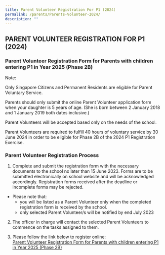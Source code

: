 ```yaml
---
title: Parent Volunteer Registration For P1 (2024)
permalink: /parents/Parents-Volunteer-2024/
description: ""
---
```

## PARENT VOLUNTEER REGISTRATION FOR P1 (2024)

### Parent Volunteer Registration Form for Parents with children entering P1 in Year 2025 (Phase 2B)


Note:

Only Singapore Citizens and Permanent Residents are eligible for Parent Voluntary Service.

Parents should only submit the online Parent Volunteer application form when your daughter is 5 years of age. (She is born between 2 January 2018 and 1 January 2019 both dates inclusive.)

Parent Volunteers will be accepted based only on the needs of the school.

Parent Volunteers are required to fulfill 40 hours of voluntary service by 30 June 2024 in order to be eligible for Phase 2B of the 2024 P1 Registration Exercise.

### Parent Volunteer Registration Process


1. Complete and submit the registration form with the necessary documents to the school no later than 15 June 2023. Forms are to be submitted electronically on school website and will be acknowledged accordingly. Registration forms received after the deadline or incomplete forms may be rejected.  
      
* Please note that:
	* you will be listed as a Parent Volunteer only when the completed registration form is received by the school.
	* only selected Parent Volunteer/s will be notified by end July 2023
    
2. The officer in charge will contact the selected Parent Volunteers to commence on the tasks assigned to them.

3. Please follow the link below to register online:  
[Parent Volunteer Registration Form for Parents with children entering P1 in Year 2025 (Phase 2B)](https://form.gov.sg/5e69b6721db1b700110aa173)